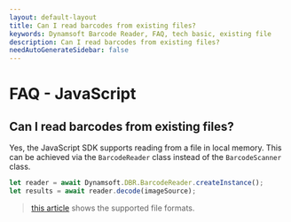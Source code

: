 ```yaml
---
layout: default-layout
title: Can I read barcodes from existing files?
keywords: Dynamsoft Barcode Reader, FAQ, tech basic, existing file
description: Can I read barcodes from existing files?
needAutoGenerateSidebar: false
---
```


# FAQ - JavaScript

## Can I read barcodes from existing files?

Yes, the JavaScript SDK supports reading from a file in local memory. This can be achieved via the `BarcodeReader` class instead of the `BarcodeScanner` class.

```javascript
let reader = await Dynamsoft.DBR.BarcodeReader.createInstance();
let results = await reader.decode(imageSource);
```

> [this article]({{site.faq}}/formats-supported-for-existing-files.html) shows the supported file formats.
